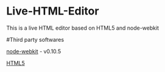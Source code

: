 Live-HTML-Editor
================

This is a live HTML editor based on HTML5 and node-webkit

#Third party softwares


[node-webkit](https://github.com/rogerwang/node-webkit) - v0.10.5


[HTML5](http://www.w3.org/TR/html5/)
